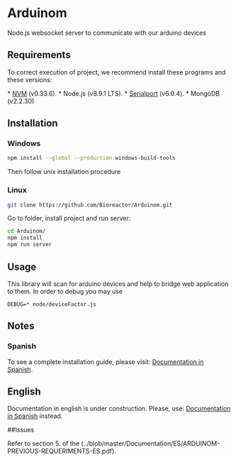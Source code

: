 # Arduinom
Node.js websocket server to communicate with our arduino devices

## Requirements

To correct execution of project, we recommend install these programs and these versions:

\* [NVM](https://github.com/creationix/nvm) (v0.33.6).
\* Node.js (v8.9.1 LTS).
\* [Serialport](https://github.com/node-serialport/node-serialport) (v6.0.4).
\* MongoDB (v2.2.30)

## Installation

### Windows
```bash
npm install --global --production windows-build-tools
```
Then follow unix installation procedure


### Linux
```bash
git clone https://github.com/Bioreactor/Arduinom.git
```
Go to folder, install project and run server:

```bash
cd Arduinom/
npm install
npm run server
```

## Usage

This library will scan for arduino devices and help to bridge web application
to them.
In order to debug you may use
```
DEBUG=* node/deviceFactor.js
```

## Notes

### Spanish

To see a complete installation guide, please visit: [Documentation in Spanish](../blob/master/Documentation/ES).

## English

Documentation in english is under construction. Please, use: [Documentation in Spanish](../blob/master/Documentation/ES) instead.

##Issues

Refer to section 5. of the (../blob/master/Documentation/ES/ARDUINOM-PREVIOUS-REQUERIMENTS-ES.pdf).
